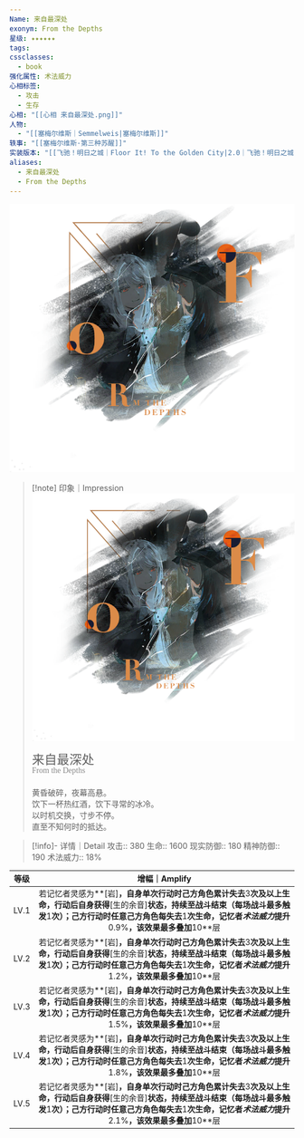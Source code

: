 ```yaml
---
Name: 来自最深处
exonym: From the Depths
星级: ✦✦✦✦✦✦
tags: 
cssclasses:
  - book
强化属性: 术法威力
心相标签:
  - 攻击
  - 生存
心相: "[[心相 来自最深处.png]]"
人物:
  - "[[塞梅尔维斯｜Semmelweis|塞梅尔维斯]]"
轶事: "[[塞梅尔维斯·第三种苏醒]]"
实装版本: "[[飞驰！明日之城｜Floor It! To the Golden City|2.0｜飞驰！明日之城]]"
aliases:
  - 来自最深处
  - From the Depths
---
```

![cover](assets/来自最深处｜From%20the%20Depths.assets/心相%20来自最深处.png)

> [!note] 印象｜Impression
> ![心相 来自最深处|inlL|300](assets/来自最深处｜From%20the%20Depths.assets/心相%20来自最深处.png)
> <p style="font-family: '家族宋', sans-serif; font-size: 22px; line-height: 0.75; text-indent: 0;">来自最深处<br><span style="font-family: serif; font-size: 14px; color: #888888;">From the Depths</span></p>
> 
> 黄昏破碎，夜幕高悬。  
> 饮下一杯热红酒，饮下寻常的冰冷。  
> 以时机交换，寸步不停。  
> 直至不知何时的抵达。

> [!info]- 详情｜Detail
> 攻击:: 380
> 生命:: 1600
> 现实防御:: 180
> 精神防御:: 190
> 术法威力:: 18%

| 等级 |                        增幅｜Amplify                         |
| :--: | :----------------------------------------------------------: |
| LV.1 | 若记忆者灵感为**[岩]**，自身单次行动时己方角色累计失去**3**次及以上生命，行动后自身获得**[生的余音]**状态，持续至战斗结束（每场战斗最多触发**1**次）；己方行动时任意己方角色每失去**1**次生命，记忆者*术法威力*提升**0.9%**，该效果最多叠加**10**层 |
| LV.2 | 若记忆者灵感为**[岩]**，自身单次行动时己方角色累计失去**3**次及以上生命，行动后自身获得**[生的余音]**状态，持续至战斗结束（每场战斗最多触发**1**次）；己方行动时任意己方角色每失去**1**次生命，记忆者*术法威力*提升**1.2%**，该效果最多叠加**10**层 |
| LV.3 | 若记忆者灵感为**[岩]**，自身单次行动时己方角色累计失去**3**次及以上生命，行动后自身获得**[生的余音]**状态，持续至战斗结束（每场战斗最多触发**1**次）；己方行动时任意己方角色每失去**1**次生命，记忆者*术法威力*提升**1.5%**，该效果最多叠加**10**层 |
| LV.4 | 若记忆者灵感为**[岩]**，自身单次行动时己方角色累计失去**3**次及以上生命，行动后自身获得**[生的余音]**状态，持续至战斗结束（每场战斗最多触发**1**次）；己方行动时任意己方角色每失去**1**次生命，记忆者*术法威力*提升**1.8%**，该效果最多叠加**10**层 |
| LV.5 | 若记忆者灵感为**[岩]**，自身单次行动时己方角色累计失去**3**次及以上生命，行动后自身获得**[生的余音]**状态，持续至战斗结束（每场战斗最多触发**1**次）；己方行动时任意己方角色每失去**1**次生命，记忆者*术法威力*提升**2.1%**，该效果最多叠加**10**层 |
